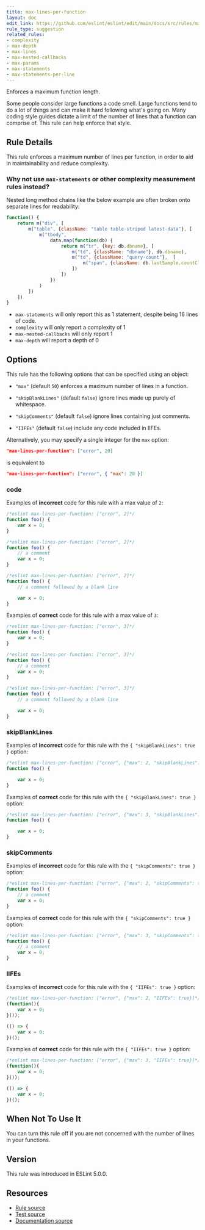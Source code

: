 ```yaml
---
title: max-lines-per-function
layout: doc
edit_link: https://github.com/eslint/eslint/edit/main/docs/src/rules/max-lines-per-function.md
rule_type: suggestion
related_rules:
- complexity
- max-depth
- max-lines
- max-nested-callbacks
- max-params
- max-statements
- max-statements-per-line
---
```


Enforces a maximum function length.

Some people consider large functions a code smell. Large functions tend to do a lot of things and can make it hard following what's going on. Many coding style guides dictate a limit of the number of lines that a function can comprise of. This rule can help enforce that style.

## Rule Details

This rule enforces a maximum number of lines per function, in order to aid in maintainability and reduce complexity.

### Why not use `max-statements` or other complexity measurement rules instead?

Nested long method chains like the below example are often broken onto separate lines for readability:

```js
function() {
    return m("div", [
        m("table", {className: "table table-striped latest-data"}, [
            m("tbody",
                data.map(function(db) {
                    return m("tr", {key: db.dbname}, [
                        m("td", {className: "dbname"}, db.dbname),
                        m("td", {className: "query-count"},  [
                            m("span", {className: db.lastSample.countClassName}, db.lastSample.nbQueries)
                        ])
                    ])
                })
            )
        ])
    ])
}
```

* `max-statements` will only report this as 1 statement, despite being 16 lines of code.
* `complexity` will only report a complexity of 1
* `max-nested-callbacks` will only report 1
* `max-depth` will report a depth of 0

## Options

This rule has the following options that can be specified using an object:

* `"max"` (default `50`) enforces a maximum number of lines in a function.

* `"skipBlankLines"` (default `false`) ignore lines made up purely of whitespace.

* `"skipComments"` (default `false`) ignore lines containing just comments.

* `"IIFEs"` (default `false`) include any code included in IIFEs.

Alternatively, you may specify a single integer for the `max` option:

```json
"max-lines-per-function": ["error", 20]
```

is equivalent to

```json
"max-lines-per-function": ["error", { "max": 20 }]
```

### code

Examples of **incorrect** code for this rule with a max value of `2`:

```js
/*eslint max-lines-per-function: ["error", 2]*/
function foo() {
    var x = 0;
}
```

```js
/*eslint max-lines-per-function: ["error", 2]*/
function foo() {
    // a comment
    var x = 0;
}
```

```js
/*eslint max-lines-per-function: ["error", 2]*/
function foo() {
    // a comment followed by a blank line

    var x = 0;
}
```

Examples of **correct** code for this rule with a max value of `3`:

```js
/*eslint max-lines-per-function: ["error", 3]*/
function foo() {
    var x = 0;
}
```

```js
/*eslint max-lines-per-function: ["error", 3]*/
function foo() {
    // a comment
    var x = 0;
}
```

```js
/*eslint max-lines-per-function: ["error", 3]*/
function foo() {
    // a comment followed by a blank line

    var x = 0;
}
```

### skipBlankLines

Examples of **incorrect** code for this rule with the `{ "skipBlankLines": true }` option:

```js
/*eslint max-lines-per-function: ["error", {"max": 2, "skipBlankLines": true}]*/
function foo() {

    var x = 0;
}
```

Examples of **correct** code for this rule with the `{ "skipBlankLines": true }` option:

```js
/*eslint max-lines-per-function: ["error", {"max": 3, "skipBlankLines": true}]*/
function foo() {

    var x = 0;
}
```

### skipComments

Examples of **incorrect** code for this rule with the `{ "skipComments": true }` option:

```js
/*eslint max-lines-per-function: ["error", {"max": 2, "skipComments": true}]*/
function foo() {
    // a comment
    var x = 0;
}
```

Examples of **correct** code for this rule with the `{ "skipComments": true }` option:

```js
/*eslint max-lines-per-function: ["error", {"max": 3, "skipComments": true}]*/
function foo() {
    // a comment
    var x = 0;
}
```

### IIFEs

Examples of **incorrect** code for this rule with the `{ "IIFEs": true }` option:

```js
/*eslint max-lines-per-function: ["error", {"max": 2, "IIFEs": true}]*/
(function(){
    var x = 0;
}());

(() => {
    var x = 0;
})();
```

Examples of **correct** code for this rule with the `{ "IIFEs": true }` option:

```js
/*eslint max-lines-per-function: ["error", {"max": 3, "IIFEs": true}]*/
(function(){
    var x = 0;
}());

(() => {
    var x = 0;
})();
```

## When Not To Use It

You can turn this rule off if you are not concerned with the number of lines in your functions.

## Version

This rule was introduced in ESLint 5.0.0.

## Resources

* [Rule source](https://github.com/eslint/eslint/tree/HEAD/lib/rules/max-lines-per-function.js)
* [Test source](https://github.com/eslint/eslint/tree/HEAD/tests/lib/rules/max-lines-per-function.js)
* [Documentation source](https://github.com/eslint/eslint/tree/HEAD/docs/src/rules/max-lines-per-function.md)
